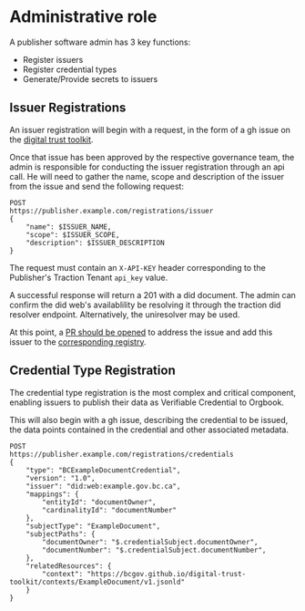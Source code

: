 # Administrative role

A publisher software admin has 3 key functions:
- Register issuers
- Register credential types
- Generate/Provide secrets to issuers


## Issuer Registrations
An issuer registration will begin with a request, in the form of a gh issue on the [digital trust toolkit](https://github.com/bcgov/digital-trust-toolkit/issues).

Once that issue has been approved by the respective governance team, the admin is responsible for conducting the issuer registration through an api call. He will need to gather the name, scope and description of the issuer from the issue and send the following request:
```
POST
https://publisher.example.com/registrations/issuer
{
    "name": $ISSUER_NAME,
    "scope": $ISSUER_SCOPE,
    "description": $ISSUER_DESCRIPTION
}
```

The request must contain an `X-API-KEY` header corresponding to the Publisher's Traction Tenant `api_key` value.

A successful response will return a 201 with a did document. The admin can confirm the did web's availablility be resolving it through the traction did resolver endpoint. Alternatively, the uniresolver may be used.

At this point, a [PR should be opened](https://github.com/bcgov/digital-trust-toolkit/pulls) to address the issue and add this issuer to the [corresponding registry](https://github.com/bcgov/digital-trust-toolkit/tree/main/related_resources/registrations/issuers).

## Credential Type Registration
The credential type registration is the most complex and critical component, enabling issuers to publish their data as Verifiable Credential to Orgbook.

This will also begin with a gh issue, describing the credential to be issued, the data points contained in the credential and other associated metadata. 
```
POST
https://publisher.example.com/registrations/credentials
{
    "type": "BCExampleDocumentCredential",
    "version": "1.0",
    "issuer": "did:web:example.gov.bc.ca",
    "mappings": {
        "entityId": "documentOwner",
        "cardinalityId": "documentNumber"
    },
    "subjectType": "ExampleDocument",
    "subjectPaths": {
        "documentOwner": "$.credentialSubject.documentOwner",
        "documentNumber": "$.credentialSubject.documentNumber",
    },
    "relatedResources": {
        "context": "https://bcgov.github.io/digital-trust-toolkit/contexts/ExampleDocument/v1.jsonld"
    }
}
```